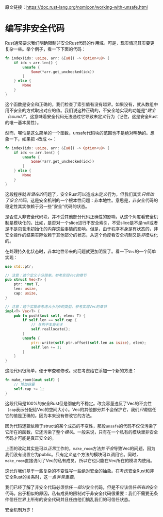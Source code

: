 原文链接：<https://doc.rust-lang.org/nomicon/working-with-unsafe.html>

# 编写非安全代码

Rust通常要求我们明确限制非安全Rust代码的作用域。可是，现实情况其实要更复杂一些。举个例子，看一下下面的代码：

``` Rust
fn index(idx: usize, arr: &[u8]) -> Option<u8> {
    if idx < arr.len() {
        unsafe {
            Some(*arr.get_unchecked(idx))
        }
    } else {
        None
    }
}
```

这个函数是安全和正确的。我们检查了索引值有没有越界。如果没有，就从数组中用不安全的方式取出对应的值。我们说这种正确的，不安全地实现的功能是“*健全（sound）*”，这意味着安全代码无法通过它导致未定义行为（记住，这是安全Rust的唯一基本属性）。

然而，哪怕是这么简单的一个函数，unsafe代码块的范围也不是绝对明确的。想象一下，如果把 `<`改成 `<=`：

``` Rust
fn index(idx: usize, arr: &[u8]) -> Option<u8> {
    if idx <= arr.len() {
        unsafe {
            Some(*arr.get_unchecked(idx))
        }
    } else {
        None
    }
}
```

这段程序就*有潜在的*问题了，安全Rust可以造成未定义行为，但我们其实*只修改了安全代码*。这是安全机制的一个根本性问题：非本地性。意思是，非安全代码的稳定性其实依赖于另一些“安全”代码的状态。

是否进入非安全代码块，并不受其他部分代码正确性的影响，从这个角度看安全机制是模块化的。比如，是否对一个slice进行不安全索引，不受slice是不是null或者是不是包含未初始化的内存这些事情的影响。但是，由于程序本身是有状态的，非安全操作的结果实际依赖于其他部分的状态，从这个角度看安全机制又是*非*模块化的。

在处理持久化状态时，非本地性带来的问题就更加明显了。看一下`Vec`的一个简单实现：

``` Rust
use std::ptr;

// 注意：这个定义十分简单。参考实现Vec的章节
pub struct Vec<T> {
    ptr: *mut T,
    len: usize,
    cap: usize,
}

// 注意：这个实现未考虑大小为0的类型。参考实现Vec的章节
impl<T> Vec<T> {
    pub fn push(&mut self, elem: T) {
        if self.len == self.cap {
            // 与例子本身无关
            self.reallocate();
        }
        unsafe {
            ptr::write(self.ptr.offset(self.len as isize), elem);
            self.len += 1;
        }
    }
}
```

这段代码很简单，便于审查和修改。现在考虑给它添加一个新的方法：

``` Rust
fn make_room(&mut self) {
    // 增加容量
    self.cap += 1;
}
```

这段代码是100%的安全Rust但是彻底的不稳定。改变容量违反了Vec的不变性（`cap`表示分配给Vec的空间大小）。Vec的其他部分并不会保护它，我们*只能*信任它的值是正确的，因为本来没有修改它的方法。

因为代码逻辑依赖于struct的某个成员的不变性，那段`unsafe`的代码不仅仅污染了它所在的函数，它还污染了整个*模块*。一般来说，只有在一个私有的模块里非安全代码才可能是真正安全的。

上面的改动其实是可以*正常*工作的。`make_room`方法并*不会*导致Vec的问题，因为我们没有设置它为public。只有定义这个方法的模块可以调用它。同时，`make_room`直接访问了Vec的私有成员，所以它也只能在Vec所在的模块内使用。

这允许我们基于一些复杂的不变性写一些绝对安全的抽象。在考虑安全Rust和非安全Rust的关系时，这一点*非常重要*。

我们已经了解了非安全代码必须信任*一部分*安全代码，但是不应该信任*所有的*安全代码。出于相似的原因，私有成员的限制对于非安全代码很重要：我们不需要无条件信任世界上所有的安全代码并且任由他们搞乱我们的可信任状态。

安全机制万岁！
